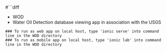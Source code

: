 #```diff
+ WOD
+ Water Oil Detection database viewing app in association with the USGS
```
### To run as web app on local host, type 'ionic serve' into command line in the WOD directory
### To run as mobile app on local host, type 'ionic lab' into command line in the WOD directory
